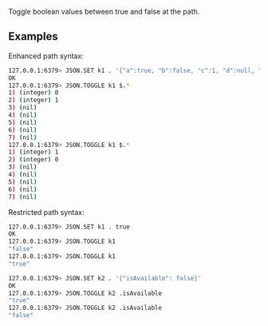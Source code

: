 Toggle boolean values between true and false at the path.

## Examples

Enhanced path syntax:

```bash
127.0.0.1:6379> JSON.SET k1 . '{"a":true, "b":false, "c":1, "d":null, "e":"foo", "f":[], "g":{}}'
OK
127.0.0.1:6379> JSON.TOGGLE k1 $.*
1) (integer) 0
2) (integer) 1
3) (nil)
4) (nil)
5) (nil)
6) (nil)
7) (nil)
127.0.0.1:6379> JSON.TOGGLE k1 $.*
1) (integer) 1
2) (integer) 0
3) (nil)
4) (nil)
5) (nil)
6) (nil)
7) (nil)
```

Restricted path syntax:

```bash
127.0.0.1:6379> JSON.SET k1 . true
OK
127.0.0.1:6379> JSON.TOGGLE k1
"false"
127.0.0.1:6379> JSON.TOGGLE k1
"true"

127.0.0.1:6379> JSON.SET k2 . '{"isAvailable": false}'
OK
127.0.0.1:6379> JSON.TOGGLE k2 .isAvailable
"true"
127.0.0.1:6379> JSON.TOGGLE k2 .isAvailable
"false"
```
